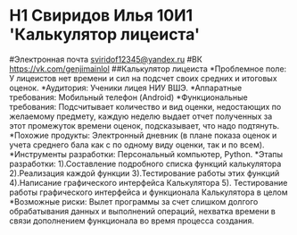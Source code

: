 # H1 Свиридов Илья 10И1 'Калькулятор лицеиста'
#Электронная почта sviridof12345@yandex.ru
#ВК https://vk.com/genjimainlol
##Калькулятор лицеиста
*Проблемное поле: У лицеистов нет времени и сил на подсчет своих средних и итоговых оценок.
*Аудитория: Ученики лицея НИУ ВШЭ.
*Аппаратные требования: Мобильный телефон (Android)
*Функциональные требования: Подсчитывает количество и вид оценки, недостающих по желаемому предмету, каждую неделю выдает отчет полученных за этот промежуток времени оценок, подсказывает, что надо подтянуть.
*Похожие продукты: Электронный дневник (в плане показа оценок и учета среднего бала как с по одному виду оценки, так и по всем).
*Инструменты разработки: Персональный компьютер, Python.
*Этапы разработки:
1).Составление подробного списка функций калькулятора
2).Реализация каждой функции
3).Тестирование работы этих функций
4).Написание графического интерфейса Калькулятора
5). Тестирование работы графического интерфейса и функционала Калькулятора в целом
*Возможные риски: Вылет программы за счет слишком долгого обрабатывания данных и выполнений операций, нехватка времени в связи дополнением функционала во время процесса создания.

